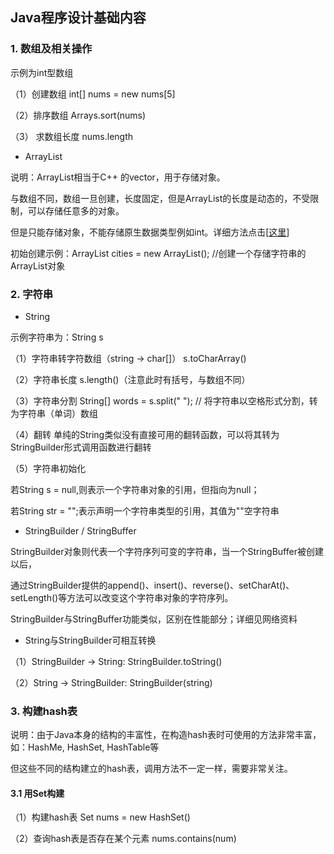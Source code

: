 ## Java程序设计基础内容

### 1. 数组及相关操作

示例为int型数组

（1）创建数组 int[] nums = new nums[5]

（2）排序数组 Arrays.sort(nums)

（3） 求数组长度 nums.length

-  ArrayList

说明：ArrayList相当于C++ 的vector，用于存储对象。

与数组不同，数组一旦创建，长度固定，但是ArrayList的长度是动态的，不受限制，可以存储任意多的对象。

但是只能存储对象，不能存储原生数据类型例如int。详细方法点击[[这里](https://blog.csdn.net/ftell/article/details/80826235)]

初始创建示例：ArrayList<String> cities = new ArrayList<String>(); //创建一个存储字符串的ArrayList对象
  
### 2. 字符串

- String

示例字符串为：String s

（1）字符串转字符数组（string -> char[]） s.toCharArray()

（2）字符串长度 s.length()（注意此时有括号，与数组不同）

（3）字符串分割  String[] words = s.split(" "); // 将字符串以空格形式分割，转为字符串（单词）数组

（4）翻转 单纯的String类似没有直接可用的翻转函数，可以将其转为StringBuilder形式调用函数进行翻转

（5）字符串初始化 

若String s = null,则表示一个字符串对象的引用，但指向为null；

若String str = "";表示声明一个字符串类型的引用，其值为""空字符串

- StringBuilder / StringBuffer

StringBuilder对象则代表一个字符序列可变的字符串，当一个StringBuffer被创建以后，

通过StringBuilder提供的append()、insert()、reverse()、setCharAt()、setLength()等方法可以改变这个字符串对象的字符序列。

StringBuilder与StringBuffer功能类似，区别在性能部分；详细见网络资料

- String与StringBuilder可相互转换

（1）StringBuilder -> String: StringBuilder.toString()

（2）String -> StringBuilder: StringBuilder(string)

### 3. 构建hash表

说明：由于Java本身的结构的丰富性，在构造hash表时可使用的方法非常丰富，如：HashMe, HashSet, HashTable等

但这些不同的结构建立的hash表，调用方法不一定一样，需要非常关注。

#### 3.1 用Set构建

（1）构建hash表 Set<Integer> nums = new HashSet<Integer>()

（2）查询hash表是否存在某个元素 nums.contains(num) 



